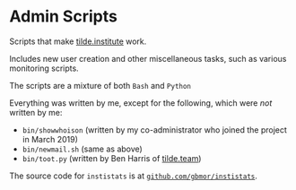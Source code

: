 # Admin Scripts

Scripts that make [tilde.institute](https://tilde.institute) work. 

Includes new user creation
and other miscellaneous tasks, such as various monitoring scripts.  

The scripts are a mixture of both `Bash` and `Python`  

Everything was written by me, except for the following, which were *not* written by me:
  * `bin/showwhoison` (written by my co-administrator who joined the project in March 2019)
  * `bin/newmail.sh` (same as above)
  * `bin/toot.py` (written by Ben Harris of [tilde.team](https://tilde.team))


The source code for `instistats` is at [`github.com/gbmor/instistats`](https://github.com/gbmor/instistats).

